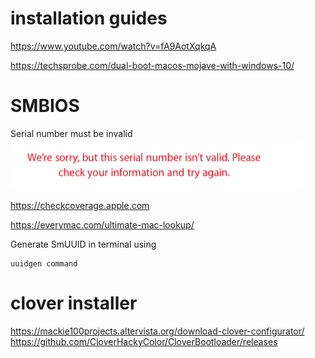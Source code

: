 # installation guides

https://www.youtube.com/watch?v=fA9AotXqkqA

https://techsprobe.com/dual-boot-macos-mojave-with-windows-10/

# SMBIOS

Serial number must be invalid
![Image](https://github.com/hiyongrui/hackintosh/blob/master/invalid_serialnumber.png?raw=true)

https://checkcoverage.apple.com

https://everymac.com/ultimate-mac-lookup/

Generate SmUUID in terminal using 
```
uuidgen command
```

# clover installer
https://mackie100projects.altervista.org/download-clover-configurator/
https://github.com/CloverHackyColor/CloverBootloader/releases
